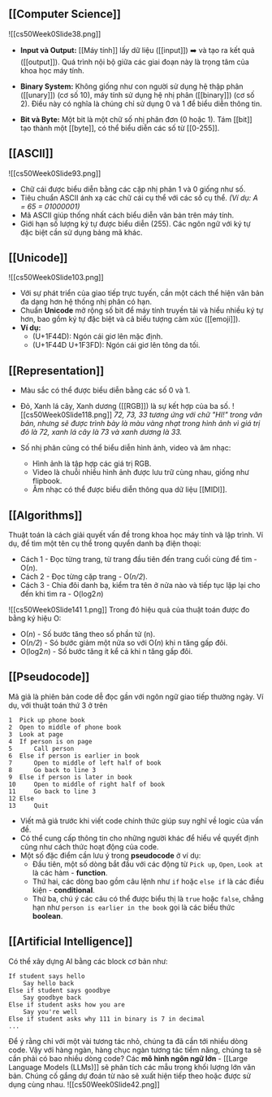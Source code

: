 ## [[Computer Science]]
![[cs50Week0Slide38.png]]
- **Input và Output:** [[Máy tính]] lấy dữ liệu ([[input]]) ➡️ và tạo ra kết quả ([[output]]). Quá trình nội bộ giữa các giai đoạn này là trọng tâm của khoa học máy tính.

- **Binary System:** Không giống như con người sử dụng hệ thập phân ([[unary]]) (cơ số 10), máy tính sử dụng hệ nhị phân ([[binary]]) (cơ số 2). Điều này có nghĩa là chúng chỉ sử dụng 0 và 1 để biểu diễn thông tin.

- **Bit và Byte:** Một bit là một chữ số nhị phân đơn (0 hoặc 1). Tám [[bit]] tạo thành một [[byte]], có thể biểu diễn các số từ [[0-255]].

## [[ASCII]]
![[cs50Week0Slide93.png]]
- Chữ cái được biểu diễn bằng các cặp nhị phân 1 và 0 giống như số.
- Tiêu chuẩn ASCII ánh xạ các chữ cái cụ thể với các số cụ thể. 
	  *(Ví dụ: A = 65 = 01000001)*
- Mã ASCII giúp thống nhất cách biểu diễn văn bản trên máy tính.
- Giới hạn số lượng ký tự được biểu diễn (255). Các ngôn ngữ với ký tự đặc biệt cần sử dụng bảng mã khác.
## [[Unicode]]
![[cs50Week0Slide103.png]]
- Với sự phát triển của giao tiếp trực tuyến, cần một cách thể hiện văn bản đa dạng hơn hệ thống nhị phân có hạn.
- Chuẩn **Unicode** mở rộng số bit để máy tính truyền tải và hiểu nhiều ký tự hơn, bao gồm ký tự đặc biệt và cả biểu tượng cảm xúc ([[emoji]]).
- **Ví dụ:**
	- (U+1F44D): Ngón cái giơ lên mặc định.
	- (U+1F44D U+1F3FD): Ngón cái giơ lên tông da tối.
## [[Representation]]

- Màu sắc có thể được biểu diễn bằng các số 0 và 1.
- Đỏ, Xanh lá cây, Xanh dương ([[RGB]]) là sự kết hợp của ba số.
	![[cs50Week0Slide118.png]]
	*72, 73, 33 tương ứng với chữ "HI!" trong văn bản, nhưng sẽ được trình bày là màu vàng nhạt trong hình ảnh vì giá trị đỏ là 72, xanh lá cây là 73 và xanh dương là 33.*

- Số nhị phân cũng có thể biểu diễn hình ảnh, video và âm nhạc:
    - Hình ảnh là tập hợp các giá trị RGB.
    - Video là chuỗi nhiều hình ảnh được lưu trữ cùng nhau, giống như flipbook.
    - Âm nhạc có thể được biểu diễn thông qua dữ liệu [[MIDI]].
## [[Algorithms]]

Thuật toán là cách giải quyết vấn đề trong khoa học máy tính và lập trình. Ví dụ, để tìm một tên cụ thể trong quyển danh bạ điện thoại:
- Cách 1 - Đọc từng trang, từ trang đầu tiên đến trang cuối cùng để tìm - O(*n*).
- Cách 2 - Đọc từng cặp trang - O(*n/2*).
- Cách 3 - Chia đôi danh bạ, kiểm tra tên ở nửa nào và tiếp tục lặp lại cho đến khi tìm ra - O(log2 _n_)

![[cs50Week0Slide141 1.png]]
Trong đó hiệu quả của thuật toán được đo bằng ký hiệu O:
- O(*n*) - Số bước tăng theo số phần tử (n).
- O(*n/2*) - Só bước giảm một nửa so với O(*n*) khi n tăng gấp đôi.
- O(log2 _n_) - Số bước tăng ít kể cả khi n tăng gấp đôi.
## [[Pseudocode]]

Mã giả là phiên bản code dễ đọc gần với ngôn ngữ giao tiếp thường ngày. Ví dụ, với thuật toán thứ 3 ở trên

```
1  Pick up phone book
2  Open to middle of phone book
3  Look at page
4  If person is on page
5      Call person
6  Else if person is earlier in book
7      Open to middle of left half of book
8      Go back to line 3
9  Else if person is later in book
10     Open to middle of right half of book
11     Go back to line 3
12 Else
13     Quit
```

- Viết mã giả trước khi viết code chính thức giúp suy nghĩ về logic của vấn đề.
- Có thể cung cấp thông tin cho những người khác để hiểu về quyết định cũng như cách thức hoạt động của code.
- Một số đặc điểm cần lưu ý trong **pseudocode** ở ví dụ:
	- Đầu tiên, một số dòng bắt đầu với các động từ `Pick up`, `Open`, `Look at` là các hàm - **function**.
	- Thứ hai, các dòng bao gồm câu lệnh như `if` hoặc `else if` là các điều kiện - **conditional**.
	- Thứ ba, chú ý các câu có thể được biểu thị là `true` hoặc `false`, chẳng hạn như `person is earlier in the book` gọi là các biểu thức **boolean**.
## [[Artificial Intelligence]]

Có thể xây dựng AI bằng các block cơ bản như:
```
If student says hello
    Say hello back
Else if student says goodbye
    Say goodbye back
Else if student asks how you are
    Say you're well
Else if student asks why 111 in binary is 7 in decimal
...
```
Để ý rằng chỉ với một vài tương tác nhỏ, chúng ta đã cần tới nhiều dòng code. Vậy với hàng ngàn, hàng chục ngàn tương tác tiềm năng, chúng ta sẽ cần phải có bao nhiều dòng code?
Các **mô hình ngôn ngữ lớn** - [[Large Language Models (LLMs)]] sẽ phân tích các mẫu trong khối lượng lớn văn bản. Chúng cố gắng dự đoán từ nào sẽ xuất hiện tiếp theo hoặc được sử dụng cùng nhau.
![[cs50Week0Slide42.png]]